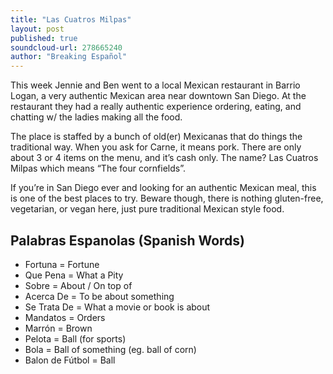```yaml
---
title: "Las Cuatros Milpas"
layout: post
published: true
soundcloud-url: 278665240
author: "Breaking Español"
---
```

This week Jennie and Ben went to a local Mexican restaurant in Barrio Logan, a very authentic Mexican area near downtown San Diego. At the restaurant they had a really authentic experience ordering, eating, and chatting w/ the ladies making all the food.

The place is staffed by a bunch of old(er) Mexicanas that do things the traditional way. When you ask for Carne, it means pork. There are only about 3 or 4 items on the menu, and it’s cash only. The name? Las Cuatros Milpas which means “The four cornfields”.

If you’re in San Diego ever and looking for an authentic Mexican meal, this is one of the best places to try. Beware though, there is nothing gluten-free, vegetarian, or vegan here, just pure traditional Mexican style food.

## Palabras Espanolas (Spanish Words)
- Fortuna = Fortune
- Que Pena = What a Pity
- Sobre = About / On top of
- Acerca De = To be about something
- Se Trata De = What a movie or book is about
- Mandatos = Orders
- Marrón = Brown
- Pelota = Ball (for sports)
- Bola = Ball of something (eg. ball of corn)
- Balon de Fútbol = Ball
